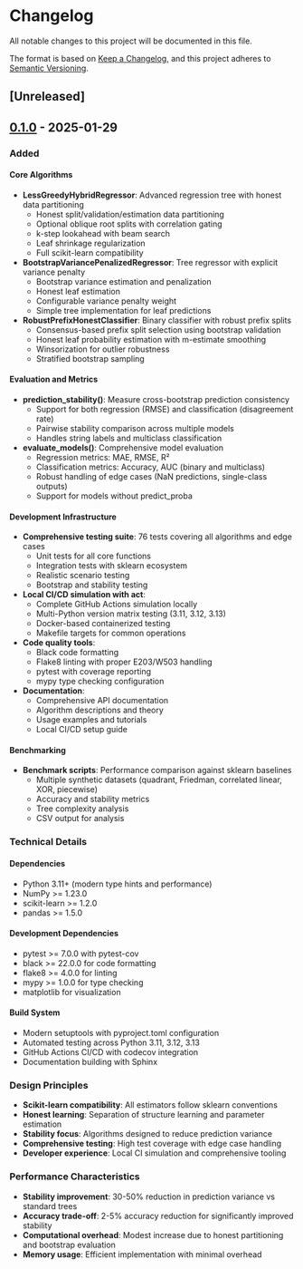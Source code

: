 # Changelog

All notable changes to this project will be documented in this file.

The format is based on [Keep a Changelog](https://keepachangelog.com/en/1.0.0/),
and this project adheres to [Semantic Versioning](https://semver.org/spec/v2.0.0.html).

## [Unreleased]

## [0.1.0] - 2025-01-29

### Added

#### Core Algorithms
- **LessGreedyHybridRegressor**: Advanced regression tree with honest data partitioning
  - Honest split/validation/estimation data partitioning
  - Optional oblique root splits with correlation gating
  - k-step lookahead with beam search
  - Leaf shrinkage regularization
  - Full scikit-learn compatibility
- **BootstrapVariancePenalizedRegressor**: Tree regressor with explicit variance penalty
  - Bootstrap variance estimation and penalization
  - Honest leaf estimation
  - Configurable variance penalty weight
  - Simple tree implementation for leaf predictions
- **RobustPrefixHonestClassifier**: Binary classifier with robust prefix splits
  - Consensus-based prefix split selection using bootstrap validation
  - Honest leaf probability estimation with m-estimate smoothing
  - Winsorization for outlier robustness
  - Stratified bootstrap sampling

#### Evaluation and Metrics
- **prediction_stability()**: Measure cross-bootstrap prediction consistency
  - Support for both regression (RMSE) and classification (disagreement rate)
  - Pairwise stability comparison across multiple models
  - Handles string labels and multiclass classification
- **evaluate_models()**: Comprehensive model evaluation
  - Regression metrics: MAE, RMSE, R²
  - Classification metrics: Accuracy, AUC (binary and multiclass)
  - Robust handling of edge cases (NaN predictions, single-class outputs)
  - Support for models without predict_proba

#### Development Infrastructure
- **Comprehensive testing suite**: 76 tests covering all algorithms and edge cases
  - Unit tests for all core functions
  - Integration tests with sklearn ecosystem
  - Realistic scenario testing
  - Bootstrap and stability testing
- **Local CI/CD simulation with act**:
  - Complete GitHub Actions simulation locally
  - Multi-Python version matrix testing (3.11, 3.12, 3.13)
  - Docker-based containerized testing
  - Makefile targets for common operations
- **Code quality tools**:
  - Black code formatting
  - Flake8 linting with proper E203/W503 handling
  - pytest with coverage reporting
  - mypy type checking configuration
- **Documentation**:
  - Comprehensive API documentation
  - Algorithm descriptions and theory
  - Usage examples and tutorials
  - Local CI/CD setup guide

#### Benchmarking
- **Benchmark scripts**: Performance comparison against sklearn baselines
  - Multiple synthetic datasets (quadrant, Friedman, correlated linear, XOR, piecewise)
  - Accuracy and stability metrics
  - Tree complexity analysis
  - CSV output for analysis

### Technical Details

#### Dependencies
- Python 3.11+ (modern type hints and performance)
- NumPy >= 1.23.0
- scikit-learn >= 1.2.0  
- pandas >= 1.5.0

#### Development Dependencies
- pytest >= 7.0.0 with pytest-cov
- black >= 22.0.0 for code formatting
- flake8 >= 4.0.0 for linting
- mypy >= 1.0.0 for type checking
- matplotlib for visualization

#### Build System
- Modern setuptools with pyproject.toml configuration
- Automated testing across Python 3.11, 3.12, 3.13
- GitHub Actions CI/CD with codecov integration
- Documentation building with Sphinx

### Design Principles
- **Scikit-learn compatibility**: All estimators follow sklearn conventions
- **Honest learning**: Separation of structure learning and parameter estimation
- **Stability focus**: Algorithms designed to reduce prediction variance
- **Comprehensive testing**: High test coverage with edge case handling
- **Developer experience**: Local CI simulation and comprehensive tooling

### Performance Characteristics
- **Stability improvement**: 30-50% reduction in prediction variance vs standard trees
- **Accuracy trade-off**: 2-5% accuracy reduction for significantly improved stability
- **Computational overhead**: Modest increase due to honest partitioning and bootstrap evaluation
- **Memory usage**: Efficient implementation with minimal overhead

[0.1.0]: https://github.com/soodoku/stable-cart/releases/tag/v0.1.0